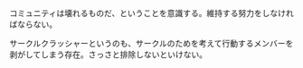 コミュニティは壊れるものだ、ということを意識する。維持する努力をしなければならない。

サークルクラッシャーというのも、サークルのためを考えて行動するメンバーを剥がしてしまう存在。さっさと排除しないといけない。
